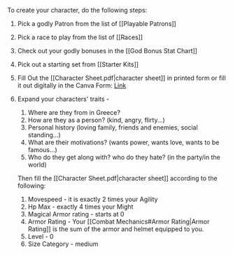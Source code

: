 To create your character, do the following steps:
1. Pick a godly Patron from the list of [[Playable Patrons]]
2. Pick a race to play from the list of [[Races]]
3. Check out your godly bonuses in the [[God Bonus Stat Chart]]
4. Pick out a starting set from [[Starter Kits]]
5. Fill Out the [[Character Sheet.pdf|character sheet]] in printed form or fill it out digitally in the Canva Form:
   [Link](https://www.canva.com/design/DAFywl-s8QA/iVJ6wLB5tGLCaUHVLS8IWQ/edit?utm_content=DAFywl-s8QA&utm_campaign=designshare&utm_medium=link2&utm_source=sharebutton)
6. Expand your characters' traits - 
	1. Where are they from in Greece?
	2. How are they as a person? (kind, angry, flirty...)
	3. Personal history (loving family, friends and enemies, social standing...)
	4. What are their motivations? (wants power, wants love, wants to be famous...)
	5. Who do they get along with? who do they hate? (in the party/in the world)
   
   Then fill the [[Character Sheet.pdf|character sheet]] according to the following:
	1. Movespeed - it is exactly 2 times your Agility
	2. Hp Max - exactly 4 times your Might
	3. Magical Armor rating - starts at 0
	4. Armor Rating - Your [[Combat Mechanics#Armor Rating|Armor Rating]] is the sum of the armor and helmet equipped to you.
	5. Level - 0
	6. Size Category - medium